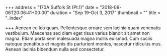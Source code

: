 +++
address = "170A Suffolk St (Pt.1)"
date = "2018-09-06T20:06:41+00:00"
duration = "Sep 19–Oct 3, 2017"
thumbnail = ""
title = "_index"

+++
Aenean eu leo quam. Pellentesque ornare sem lacinia quam venenatis vestibulum. Maecenas sed diam eget risus varius blandit sit amet non magna. Etiam porta sem malesuada magna mollis euismod. Cum sociis natoque penatibus et magnis dis parturient montes, nascetur ridiculus mus. Aenean lacinia bibendum nulla sed consectetur.
